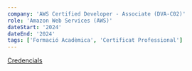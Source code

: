 ```yaml
---
company: 'AWS Certified Developer - Associate (DVA-C02)'
role: 'Amazon Web Services (AWS)'
dateStart: '2024'
dateEnd: '2024'
tags: ['Formació Acadèmica', 'Certificat Professional']
---
```


<a target="_blank" href="https://cp.certmetrics.com/amazon/es/public/verify/credential/27398d40b2004a46a41a1aa4114ed71f">Credencials</a>
